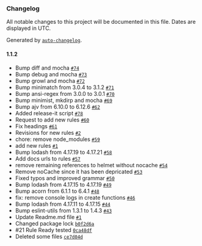 ### Changelog

All notable changes to this project will be documented in this file. Dates are displayed in UTC.

Generated by [`auto-changelog`](https://github.com/CookPete/auto-changelog).

#### 1.1.2

- Bump diff and mocha [`#74`](https://github.com/gkouziik/eslint-plugin-security-node/pull/74)
- Bump debug and mocha [`#73`](https://github.com/gkouziik/eslint-plugin-security-node/pull/73)
- Bump growl and mocha [`#72`](https://github.com/gkouziik/eslint-plugin-security-node/pull/72)
- Bump minimatch from 3.0.4 to 3.1.2 [`#71`](https://github.com/gkouziik/eslint-plugin-security-node/pull/71)
- Bump ansi-regex from 3.0.0 to 3.0.1 [`#70`](https://github.com/gkouziik/eslint-plugin-security-node/pull/70)
- Bump minimist, mkdirp and mocha [`#69`](https://github.com/gkouziik/eslint-plugin-security-node/pull/69)
- Bump ajv from 6.10.0 to 6.12.6 [`#62`](https://github.com/gkouziik/eslint-plugin-security-node/pull/62)
- Added release-it script [`#78`](https://github.com/gkouziik/eslint-plugin-security-node/pull/78)
- Request to add new rules [`#60`](https://github.com/gkouziik/eslint-plugin-security-node/pull/60)
- Fix headings [`#61`](https://github.com/gkouziik/eslint-plugin-security-node/pull/61)
- Revisions for new rules [`#2`](https://github.com/gkouziik/eslint-plugin-security-node/pull/2)
- chore: remove node_modules [`#59`](https://github.com/gkouziik/eslint-plugin-security-node/pull/59)
- add new rules [`#1`](https://github.com/gkouziik/eslint-plugin-security-node/pull/1)
- Bump lodash from 4.17.19 to 4.17.21 [`#58`](https://github.com/gkouziik/eslint-plugin-security-node/pull/58)
- Add docs urls to rules [`#57`](https://github.com/gkouziik/eslint-plugin-security-node/pull/57)
- remove remaining references to helmet without nocache [`#54`](https://github.com/gkouziik/eslint-plugin-security-node/pull/54)
- Remove noCache since it has been depricated [`#53`](https://github.com/gkouziik/eslint-plugin-security-node/pull/53)
- Fixed typos and improved grammar [`#50`](https://github.com/gkouziik/eslint-plugin-security-node/pull/50)
- Bump lodash from 4.17.15 to 4.17.19 [`#49`](https://github.com/gkouziik/eslint-plugin-security-node/pull/49)
- Bump acorn from 6.1.1 to 6.4.1 [`#48`](https://github.com/gkouziik/eslint-plugin-security-node/pull/48)
- fix: remove console logs in create functions [`#46`](https://github.com/gkouziik/eslint-plugin-security-node/pull/46)
- Bump lodash from 4.17.11 to 4.17.15 [`#44`](https://github.com/gkouziik/eslint-plugin-security-node/pull/44)
- Bump eslint-utils from 1.3.1 to 1.4.3 [`#43`](https://github.com/gkouziik/eslint-plugin-security-node/pull/43)
- Update Readme.md file [`#1`](https://github.com/gkouziik/eslint-plugin-security-node/pull/1)
- Changed package lock [`b0f2d6a`](https://github.com/gkouziik/eslint-plugin-security-node/commit/b0f2d6a57d5389af04ee2671ce03436b8d5e86d5)
- #21 Rule Ready tested [`0ca48df`](https://github.com/gkouziik/eslint-plugin-security-node/commit/0ca48df2e86e2503e735998bf536e2dfd16f6f7a)
- Deleted some files [`ce7d04d`](https://github.com/gkouziik/eslint-plugin-security-node/commit/ce7d04debe8a3d0308e617f73c57cc18b43ca09e)
